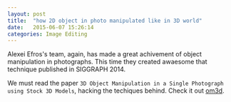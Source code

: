 ```yaml
---
layout: post
title:  "how 2D object in photo manipulated like in 3D world"
date:   2015-06-07 15:26:14
categories: Image Editing
---
```

Alexei Efros's team, again, has made a great achivement of object manipulation in photographs. This time they created awaesome that technique published in SIGGRAPH 2014.

We must read the paper `3D Object Manipulation in a Single Photograph using Stock 3D Models`, hacking the techiques behind. Check it out [om3d].

[om3d]:      http://www.cs.cmu.edu/~om3d/
